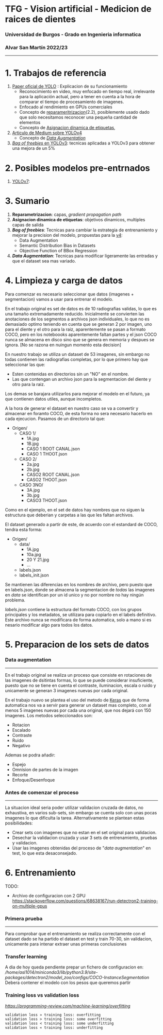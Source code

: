 # TFG - Vision artificial - Medicion de raices de dientes
### Universidad de Burgos - Grado en Ingenieria informatica
### Alvar San Martín 2022/23
---
# 1. Trabajos de referencia
1. [Paper oficial de YOLO](moz-extension://6302a342-024a-461d-8883-79cfac9ebe6b/enhanced-reader.html?openApp&pdf=https%3A%2F%2Farxiv.org%2Fpdf%2F2207.02696.pdf) : Explicacion de su funcionamiento
    - Reconocimiento en video, muy enfocado en tiempo real, irrelevante para la aplicación actual, pero a tener en cuenta a la hora de comparar el tiempo de procesamiento de imagenes.
    - Enfocado al rendimiento en GPUs comerciales
    - Concepto de [reparameritrizacion](#3-sumario)(2.2), posiblemente usado dado que solo necesitamos reconocer una pequeña cantidad de elementos
    - Concepto de [Asignacion dinamica de etiquetas](#3-sumario), 
2. [Articulo de Medium sobre YOLOv4](https://medium.com/visionwizard/yolov4-bag-of-freebies-dc126623fc2d)
    - Concepto de [*Data Augmentation*](#3-sumario)
3. [*Bag of freebies* en YOLOv3](https://arxiv.org/pdf/1902.04103v3.pdf): tecnicas aplicadas a YOLOv3 para obtener una mejora de un 5%

# 2. Posibles modelos pre-entrnados
1. [YOLOv7](https://github.com/WongKinYiu/yolov7): 

# 3. Sumario
1. **Reparametrizacion**: capas, *gradient propagation path*
2. **Asignacion dinamica de etiquetas**: objetivos dinamicos, multiples capas de salida
3. **_Bag of freebies_**: Tecnicas para cambiar la estrategia de entrenamiento y mejorar la precision del modelo, propuestas para la [v4](https://medium.com/visionwizard/yolov4-bag-of-freebies-dc126623fc2d):
    - Data Augmentation
    - Semantic Distribution Bias in Datasets
    - Objective Function of BBox Regression
4. **_Data Augmentation_**: Tecnicas para modificar ligeramente las entradas y que el dataset sea mas variado.

# 4. Limpieza y carga de datos

Para comenzar es necesario seleccionar que datos (imagenes + segmentacion) vamos a usar para entrenar el modelo.

En el trabajo original es set de datos es de 10 radiografias validas, lo que es una tamaño extremadamente reducido. Inicialmente se convierten las anotaciones de los segmentos a archivos json individuales, lo que no es demasiado optimo teniendo en cuenta que se generan 2 por imagen, uno para el diente y el otro para la raiz, aparentemente se pasan a formato COCO, pero en los noteboooks aparentemente faltan partes y el json COCO nunca se almacena en disco sino que se genera en memoria y despues se ignora. [No se razona en nuingun momento esta decision]

En nuestro trabajo se utiliza un dataset de 53 imagenes, sin embargo no todas contienen las radiografias completas, por lo que primero hay que seleccionar las que:
- Esten contenidas en directorios sin un "NO" en el nombre.
- Las que contengan un archivo json para la segmentacion del diente y otro para la raiz.

Los demas se barajara utilizarlos para mejorar el modelo en el futuro, ya que contienen datos utiles, aunque incompletos.

A la hora de generar el dataset en nuestro caso se va a convertir y almacenar en foramto COCO, de esta forma no sera necesario hacerlo en cada ejecucion. Pasamos de un directorio tal que:

- Origen/
    - CASO 1/
        - 1A.jpg
        - 1B.jpg
        - CASO 1 ROOT CANAL.json
        - CASO 1 THOOT.json
    - CASO 2/
        - 2a.jpg
        - 2b.jpg
        - CASO2 ROOT CANAL.json
        - CASO2 THOOT.json
    - CASO 3NO/
        - 3A.jpg
        - 3b.jpg
        - CASO3 THOOT.json

Como en el ejemplo, en el set de datos hay nombres que no siguen la estructura que deberian y carpetas a las que les faltan archivos.

El dataset generado a partir de este, de acuerdo con el estandard de COCO, tendra esta forma:

- Origen/
    - data/
        - 1A.jpg
        - 10a.jpg
        - 20 Y 21.jpg
        - ...
    - labels.json
    - labels_init.json

Se mantienen las diferencias en los nombres de archivo, pero puesto que en labels.json, donde se almacena la segmentacion de *todas* las imagenes en *data* se identifican por un id unico y no por nombre no hay ningún problema.

*labels.json* contiene la estructura del formato COCO, con los grupos principales y los metadatos, se utilizara para copiarlo en el labels definitivo. Este archivo nunca se modificara de forma automatica, solo a mano si es nesario modificar algo para todos los datos.

# 5. Preparacion de los sets de datos

### Data augmentation
---
En el trabajo original se realiza un proceso que consiste en rotaciones de las imagenes de dsitintas formas, lo que se puede considerar insuficiente, puesto que no se tiene en cuenta el contraste, iluminacion, escala o ruido y unicamente se generan 3 imagenes nuevas por cada original.

En el trabajo nuevo se plantea el uso del metodo de [Keras](https://www.educba.com/keras-data-augmentation/) que de forma automatica nos va a servir para generar un dataset mas completo, con al menos 5 imagenes nuevas por cada una original, que nos dejará con 150 imagenes. Los metodos seleccionados son:

- Rotacion
- Escalado
- Contraste
- Ruido
- Negativo

Ademas se podra añadir:

- Espejo
- Omnision de partes de la imagen
- Recorte
- Enfoque/Desenfoque

### Antes de comenzar el proceso
---
La situacion ideal seria poder utilizar validacion cruzada de datos, no exhaustiva, en varios sub-sets, sin embargo se cuenta solo con unas pocas imagenes lo que dificulta la tarea. Alternativamente se plantean estas posibilidades:

- Crear sets con imagenes que no estan en el set original para validacion.
- Desechar la validacion cruzada y usar 3 sets de entrenamiento, pruebas y validacion.
- Usar las imagenes obtenidas del proceso de "*data augmentation*" en test, lo que esta desaconsejado.

# 6. Entrenamiento

TODO:
- Archivo de configuracion con 2 GPU
https://stackoverflow.com/questions/68638167/run-detectron2-training-on-multiple-gpus

### Primera prueba
---
Para comprobar que el entrenamiento se realiza correctamente con el dataset dado se ha partido el dataset en test y train 70-30, sin validacion, unicamente para intenar extraer unas primeras conclusiones

### Transfer learning
A dia de hoy queda pendiente prepar un fichero de configuracion en:
 */home/asl1014/miniconda3/lib/python3.9/site-packages/detectron2/model_zoo/configs/COCO-InstanceSegmentation*
Debera contener el modelo con los pesos que queremos partir

### Training loss vs validation loss
*https://programming-review.com/machine-learning/overfitting*

    validation loss » training loss: overfitting
    validation loss > training loss: some overfitting
    validation loss < training loss: some underfitting
    validation loss « training loss: underfitting
    